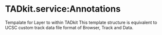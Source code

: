 



# TADkit.service:Annotations











Tempalate for Layer to within TADkit
This template structure is equivalent to UCSC custom
track data file format of Browser, Track and Data.







  










